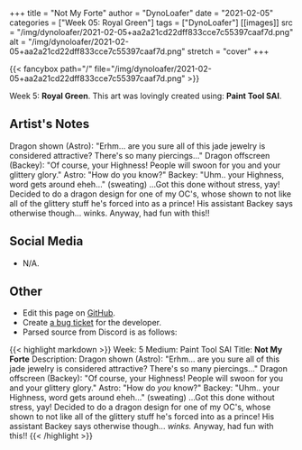 +++
title =       "Not My Forte"
author =      "DynoLoafer"
date =        "2021-02-05"
categories =  ["Week 05: Royal Green"]
tags =        ["DynoLoafer"]
[[images]]
                      src = "/img/dynoloafer/2021-02-05+aa2a21cd22dff833cce7c55397caaf7d.png"
                      alt = "/img/dynoloafer/2021-02-05+aa2a21cd22dff833cce7c55397caaf7d.png"
                      stretch = "cover"
+++


{{< fancybox path="/" file="/img/dynoloafer/2021-02-05+aa2a21cd22dff833cce7c55397caaf7d.png" >}}


Week 5: **Royal Green**. This art was lovingly created using: **Paint Tool SAI**.

## Artist's Notes

Dragon shown (Astro): "Erhm... are you sure all of this jade jewelry is considered attractive? There's so many piercings..."
Dragon offscreen (Backey): "Of course, your Highness! People will swoon for you and your glittery glory."
Astro: "How do you know?"
Backey: "Uhm.. your Highness, word gets around eheh..." (sweating)
...Got this done without stress, yay! Decided to do a dragon design for one of my OC's, whose shown to not like all of the glittery stuff he's forced into as a prince! His assistant Backey says otherwise though... winks. Anyway, had fun with this!!

## Social Media

- N/A.

## Other

- Edit this page on [GitHub](https://github.com/teaminkling/web-refresh/edit/main/blog/content/blog/dynoloafer-week-5-e0bc.md).
- Create [a bug ticket](https://github.com/teaminkling/web-refresh/issues/new?assignees=&labels=bug&template=problem-report.md&title=) for the developer.
- Parsed source from Discord is as follows:

{{< highlight markdown >}}
Week: 5
Medium: Paint Tool SAI
Title: __Not My Forte__
Description: 
Dragon shown (Astro): "Erhm... are you sure all of this jade jewelry is considered attractive? There's so many piercings..."
Dragon offscreen (Backey): "Of course, your Highness! People will swoon for you and your glittery glory."
Astro: "How do *you* know?"
Backey: "Uhm.. your Highness, word gets around eheh..." (sweating)
...Got this done without stress, yay! Decided to do a dragon design for one of my OC's, whose shown to not like all of the glittery stuff he's forced into as a prince! His assistant Backey says otherwise though... *winks.* Anyway, had fun with this!!
{{< /highlight >}}